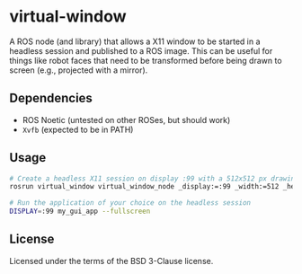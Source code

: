 # virtual-window

A ROS node (and library) that allows a X11 window to be started in a headless session and published to a ROS image. This can be useful for things like robot faces that need to be transformed before being drawn to screen (e.g., projected with a mirror).

## Dependencies

  - ROS Noetic (untested on other ROSes, but should work)
  - `Xvfb` (expected to be in PATH)

## Usage

```sh
# Create a headless X11 session on display :99 with a 512x512 px drawing area (default depth of 24 bits)
rosrun virtual_window virtual_window_node _display:=:99 _width:=512 _height:=512

# Run the application of your choice on the headless session
DISPLAY=:99 my_gui_app --fullscreen
```

## License 

Licensed under the terms of the BSD 3-Clause license.
